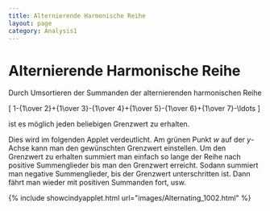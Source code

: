 ```yaml
---
title: Alternierende Harmonische Reihe
layout: page
category: Analysis1
---
```


# Alternierende Harmonische Reihe

Durch Umsortieren der Summanden der alternierenden harmonischen Reihe

\[
1-{1\over 2}+{1\over 3}-{1\over 4}+{1\over 5}-{1\over 6}+{1\over 7}-\ldots
\]

ist es möglich jeden beliebigen Grenzwert zu erhalten.

Dies wird im folgenden Applet verdeutlicht.
Am grünen Punkt $w$ auf der $y$-Achse kann man den gewünschten Grenzwert einstellen.
Um den Grenzwert zu erhalten summiert man einfach so lange der Reihe nach positive Summenglieder bis man den Grenzwert erreicht.
Sodann summiert man negative Summenglieder, bis der Grenzwert unterschritten ist. Dann fährt man wieder mit positiven Summanden fort, usw.






{% include showcindyapplet.html url="images/Alternating_1002.html" %}


